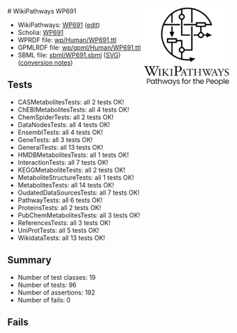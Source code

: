 <img style="float: right; width: 200px" src="../logo.png" />
# WikiPathways WP691

* WikiPathways: [WP691](https://new.wikipathways.org/instance/WP691) ([edit](https://identifiers.org/wikipathways:WP691))
* Scholia: [WP691](https://scholia.toolforge.org/wikipathways/WP691)
* WPRDF file: [wp/Human/WP691.ttl](../wp/Human/WP691.ttl)
* GPMLRDF file: [wp/gpml/Human/WP691.ttl](../wp/gpml/Human/WP691.ttl)
* SBML file: [sbml/WP691.sbml](../sbml/WP691.sbml) ([SVG](../sbml/WP691.svg)) ([conversion notes](../sbml/WP691.txt))

## Tests
* CASMetabolitesTests: all 2 tests OK!
* ChEBIMetabolitesTests: all 4 tests OK!
* ChemSpiderTests: all 2 tests OK!
* DataNodesTests: all 4 tests OK!
* EnsemblTests: all 4 tests OK!
* GeneTests: all 3 tests OK!
* GeneralTests: all 13 tests OK!
* HMDBMetabolitesTests: all 1 tests OK!
* InteractionTests: all 7 tests OK!
* KEGGMetaboliteTests: all 2 tests OK!
* MetaboliteStructureTests: all 1 tests OK!
* MetabolitesTests: all 14 tests OK!
* OudatedDataSourcesTests: all 7 tests OK!
* PathwayTests: all 6 tests OK!
* ProteinsTests: all 2 tests OK!
* PubChemMetabolitesTests: all 3 tests OK!
* ReferencesTests: all 3 tests OK!
* UniProtTests: all 5 tests OK!
* WikidataTests: all 13 tests OK!


## Summary

* Number of test classes: 19
* Number of tests: 96
* Number of assertions: 192
* Number of fails: 0

## Fails

